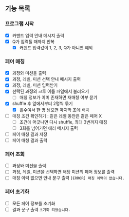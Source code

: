 ## 기능 목록

### 프로그램 시작

- [x] 커맨드 입력 안내 메시지 출력
- [x] Q가 입력될 때까지 반복
  - [x] 커맨드 입력값이 1, 2, 3, Q가 아니면 예외

### 페어 매칭

- [x] 과정와 미션을 출력
- [x] 과정, 레벨, 미션 선택 안내 메시지 출력
- [x] 과정, 레벨, 미션 입력받기
- [x] 선택된 과정의 크루 이름 파일에서 불러오기
  - [ ] 매칭 정보가 이미 존재하면 재매칭 여부 묻기
- [x] shuffle 후 앞에서부터 2명씩 묶기
  - [x] 홀수여서 한 명 남으면 마지막 조에 배치
- [ ] 매칭 조건 확인하기 : 같은 레벨 동안은 같은 페어 X
  - [ ] 조건에 어긋나면 다시 shuffle, 최대 3번까지 매칭
  - [ ] 3회를 넘어가면 에러 메시지 출력
- [ ] 페어 매칭 결과 저장
- [ ] 페어 매칭 결과 출력

### 페어 조회

- [ ] 과정와 미션을 출력
- [ ] 과정, 레벨, 미션을 선택하면 해당 미션의 페어 정보를 출력
- [ ] 매칭 이력 없으면 안내 문구 출력 `[ERROR] 매칭 이력이 없습니다.`

### 페어 초기화

- [ ] 모든 페어 정보를 초기화
- [ ] 결과 문구 출력 `초기화 되었습니다. `